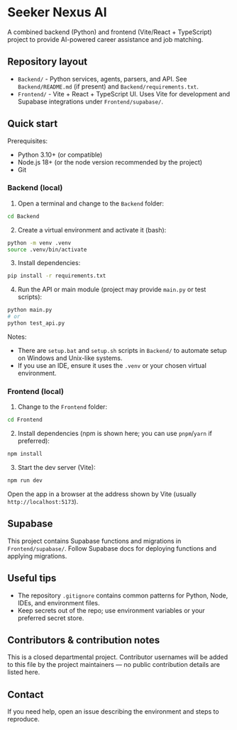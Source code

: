 # Seeker Nexus AI

A combined backend (Python) and frontend (Vite/React + TypeScript) project to provide AI-powered career assistance and job matching.

## Repository layout

- `Backend/` - Python services, agents, parsers, and API. See `Backend/README.md` (if present) and `Backend/requirements.txt`.
- `Frontend/` - Vite + React + TypeScript UI. Uses Vite for development and Supabase integrations under `Frontend/supabase/`.

## Quick start

Prerequisites:

- Python 3.10+ (or compatible)
- Node.js 18+ (or the node version recommended by the project)
- Git

### Backend (local)

1. Open a terminal and change to the `Backend` folder:

```bash
cd Backend
```

2. Create a virtual environment and activate it (bash):

```bash
python -m venv .venv
source .venv/bin/activate
```

3. Install dependencies:

```bash
pip install -r requirements.txt
```

4. Run the API or main module (project may provide `main.py` or test scripts):

```bash
python main.py
# or
python test_api.py
```

Notes:
- There are `setup.bat` and `setup.sh` scripts in `Backend/` to automate setup on Windows and Unix-like systems.
- If you use an IDE, ensure it uses the `.venv` or your chosen virtual environment.

### Frontend (local)

1. Change to the `Frontend` folder:

```bash
cd Frontend
```

2. Install dependencies (npm is shown here; you can use `pnpm`/`yarn` if preferred):

```bash
npm install
```

3. Start the dev server (Vite):

```bash
npm run dev
```

Open the app in a browser at the address shown by Vite (usually `http://localhost:5173`).

## Supabase

This project contains Supabase functions and migrations in `Frontend/supabase/`. Follow Supabase docs for deploying functions and applying migrations.

## Useful tips

- The repository `.gitignore` contains common patterns for Python, Node, IDEs, and environment files.
- Keep secrets out of the repo; use environment variables or your preferred secret store.

## Contributors & contribution notes

This is a closed departmental project. Contributor usernames will be added to this file by the project maintainers — no public contribution details are listed here.

## Contact

If you need help, open an issue describing the environment and steps to reproduce.
